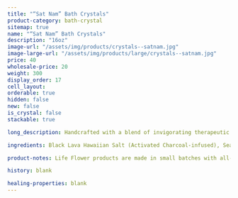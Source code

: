```yaml
---
title: "“Sat Nam” Bath Crystals"
product-category: bath-crystal
sitemap: true
name: "“Sat Nam” Bath Crystals"
description: "16oz"
image-url: "/assets/img/products/crystals--satnam.jpg"
image-large-url: "/assets/img/products/large/crystals--satnam.jpg"
price: 40
wholesale-price: 20
weight: 300
display_order: 17
cell_layout:
orderable: true
hidden: false
new: false
is_crystal: false
stackable: true

long_description: Handcrafted with a blend of invigorating therapeutic grade essential oils, Hawaiian black lava salt, epsom salt and sea salt. These bath crystals are the perfect detoxifying self care treat. Activated charcoal pulls toxins and debris from our pores while CBD-infused sweet almond oil relaxes sore, tired muscles and nourishes dry, chapped skin. Note - this product contains activated charcoal, so give your tub a little scrub when you're done.

ingredients: Black Lava Hawaiian Salt (Activated Charcoal-infused), Sea Salt, Epsom Salt, Organic Hemp Oil, Sweet Almond Oil, Sage + Eucalyptus + Peppermint Essential Oils, Organic Herbs.

product-notes: Life Flower products are made in small batches with all-natural and boutique ingredients. Most orders are processed within 3 days of being placed.

history: blank

healing-properties: blank
---
```


